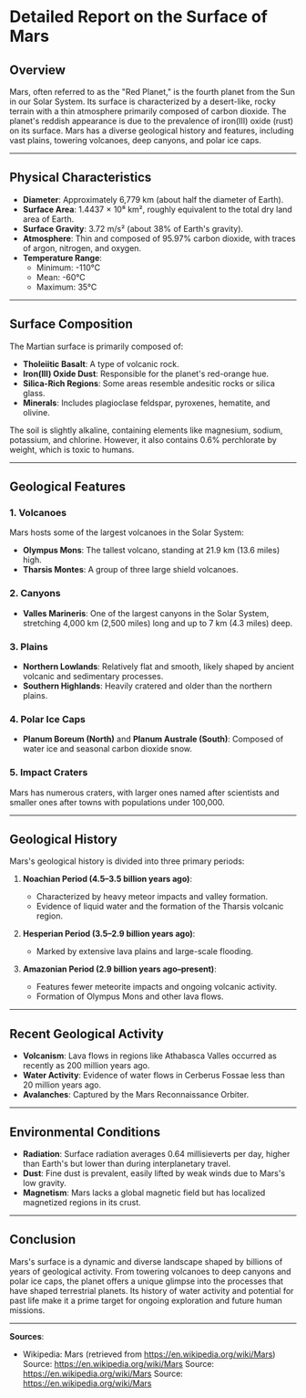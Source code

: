 # Detailed Report on the Surface of Mars

## Overview
Mars, often referred to as the "Red Planet," is the fourth planet from the Sun in our Solar System. Its surface is characterized by a desert-like, rocky terrain with a thin atmosphere primarily composed of carbon dioxide. The planet's reddish appearance is due to the prevalence of iron(III) oxide (rust) on its surface. Mars has a diverse geological history and features, including vast plains, towering volcanoes, deep canyons, and polar ice caps.

---

## Physical Characteristics
- **Diameter**: Approximately 6,779 km (about half the diameter of Earth).
- **Surface Area**: 1.4437 × 10⁸ km², roughly equivalent to the total dry land area of Earth.
- **Surface Gravity**: 3.72 m/s² (about 38% of Earth's gravity).
- **Atmosphere**: Thin and composed of 95.97% carbon dioxide, with traces of argon, nitrogen, and oxygen.
- **Temperature Range**: 
  - Minimum: -110°C
  - Mean: -60°C
  - Maximum: 35°C

---

## Surface Composition
The Martian surface is primarily composed of:
- **Tholeiitic Basalt**: A type of volcanic rock.
- **Iron(III) Oxide Dust**: Responsible for the planet's red-orange hue.
- **Silica-Rich Regions**: Some areas resemble andesitic rocks or silica glass.
- **Minerals**: Includes plagioclase feldspar, pyroxenes, hematite, and olivine.

The soil is slightly alkaline, containing elements like magnesium, sodium, potassium, and chlorine. However, it also contains 0.6% perchlorate by weight, which is toxic to humans.

---

## Geological Features

### 1. **Volcanoes**
Mars hosts some of the largest volcanoes in the Solar System:
- **Olympus Mons**: The tallest volcano, standing at 21.9 km (13.6 miles) high.
- **Tharsis Montes**: A group of three large shield volcanoes.

### 2. **Canyons**
- **Valles Marineris**: One of the largest canyons in the Solar System, stretching 4,000 km (2,500 miles) long and up to 7 km (4.3 miles) deep.

### 3. **Plains**
- **Northern Lowlands**: Relatively flat and smooth, likely shaped by ancient volcanic and sedimentary processes.
- **Southern Highlands**: Heavily cratered and older than the northern plains.

### 4. **Polar Ice Caps**
- **Planum Boreum (North)** and **Planum Australe (South)**: Composed of water ice and seasonal carbon dioxide snow.

### 5. **Impact Craters**
Mars has numerous craters, with larger ones named after scientists and smaller ones after towns with populations under 100,000.

---

## Geological History
Mars's geological history is divided into three primary periods:
1. **Noachian Period (4.5–3.5 billion years ago)**:
   - Characterized by heavy meteor impacts and valley formation.
   - Evidence of liquid water and the formation of the Tharsis volcanic region.

2. **Hesperian Period (3.5–2.9 billion years ago)**:
   - Marked by extensive lava plains and large-scale flooding.

3. **Amazonian Period (2.9 billion years ago–present)**:
   - Features fewer meteorite impacts and ongoing volcanic activity.
   - Formation of Olympus Mons and other lava flows.

---

## Recent Geological Activity
- **Volcanism**: Lava flows in regions like Athabasca Valles occurred as recently as 200 million years ago.
- **Water Activity**: Evidence of water flows in Cerberus Fossae less than 20 million years ago.
- **Avalanches**: Captured by the Mars Reconnaissance Orbiter.

---

## Environmental Conditions
- **Radiation**: Surface radiation averages 0.64 millisieverts per day, higher than Earth's but lower than during interplanetary travel.
- **Dust**: Fine dust is prevalent, easily lifted by weak winds due to Mars's low gravity.
- **Magnetism**: Mars lacks a global magnetic field but has localized magnetized regions in its crust.

---

## Conclusion
Mars's surface is a dynamic and diverse landscape shaped by billions of years of geological activity. From towering volcanoes to deep canyons and polar ice caps, the planet offers a unique glimpse into the processes that have shaped terrestrial planets. Its history of water activity and potential for past life make it a prime target for ongoing exploration and future human missions.

---

**Sources**:  
- Wikipedia: Mars (retrieved from https://en.wikipedia.org/wiki/Mars)
Source: https://en.wikipedia.org/wiki/Mars
Source: https://en.wikipedia.org/wiki/Mars
Source: https://en.wikipedia.org/wiki/Mars